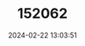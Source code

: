 ---
title: "152062"
category: "Maihuenia poeppigii"
draft: false
date: 2024-02-22 13:03:51
languages:
  Spanish; Castilian: ["Luanmamell", "Maihuen"]
---